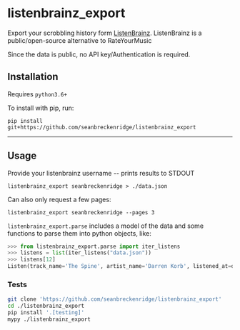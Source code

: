 # listenbrainz_export

Export your scrobbling history form [ListenBrainz](https://listenbrainz.org/). ListenBrainz is a public/open-source alternative to RateYourMusic

Since the data is public, no API key/Authentication is required.

## Installation

Requires `python3.6+`

To install with pip, run:

    pip install git+https://github.com/seanbreckenridge/listenbrainz_export

---

## Usage

Provide your listenbrainz username -- prints results to STDOUT

```
listenbrainz_export seanbreckenridge > ./data.json
```

Can also only request a few pages:

```
listenbrainz_export seanbreckenridge --pages 3
```

`listenbrainz_export.parse` includes a model of the data and some functions to parse them into python objects, like:

```python
>>> from listenbrainz_export.parse import iter_listens
>>> listens = list(iter_listens("data.json"))
>>> listens[12]
Listen(track_name='The Spine', artist_name='Darren Korb', listened_at=datetime.datetime(2021, 8, 30, 18, 52, 24), inserted_at=datetime.datetime(2021, 8, 31, 1, 53, 57), release_name='Transistor Original Soundtrack', recording_mbid=None, artist_mbids=[], release_mbid=None, tags=[], release_group_mbid=None, work_mbids=[], tracknumber=None, spotify_id=None, listening_from=None, isrc=None, username=None)
```

### Tests

```bash
git clone 'https://github.com/seanbreckenridge/listenbrainz_export'
cd ./listenbrainz_export
pip install '.[testing]'
mypy ./listenbrainz_export
```
